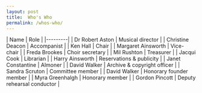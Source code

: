 ```yaml
---
layout: post
title:  Who's Who
permalink: /whos-who/
---
```


| Name | Role |
|---------|
| Dr Robert Aston | Musical director |
| Christine Deacon | Accompanist |
| Ken Hall | Chair |
| Margaret Ainsworth | Vice-chair |
| Freda Brookes | Choir secretary |
| Mil Rushton | Treasurer |
| Jacqui Cook | Librarian |
| Harry Ainsworth | Reservations & publicity |
| Janet Constantine | Almoner |
| David Walker | Archive & copyright officer |
| Sandra Scruton | Committee member |
| David Walker | Honorary founder member |
| Myra Greenhalgh | Honorary member |
| Gordon Pincott | Deputy rehearsal conductor |
